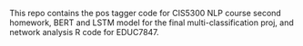 This repo contains the pos tagger code for CIS5300 NLP course second homework, BERT and LSTM model for the final multi-classification proj, and network analysis R code for EDUC7847.
